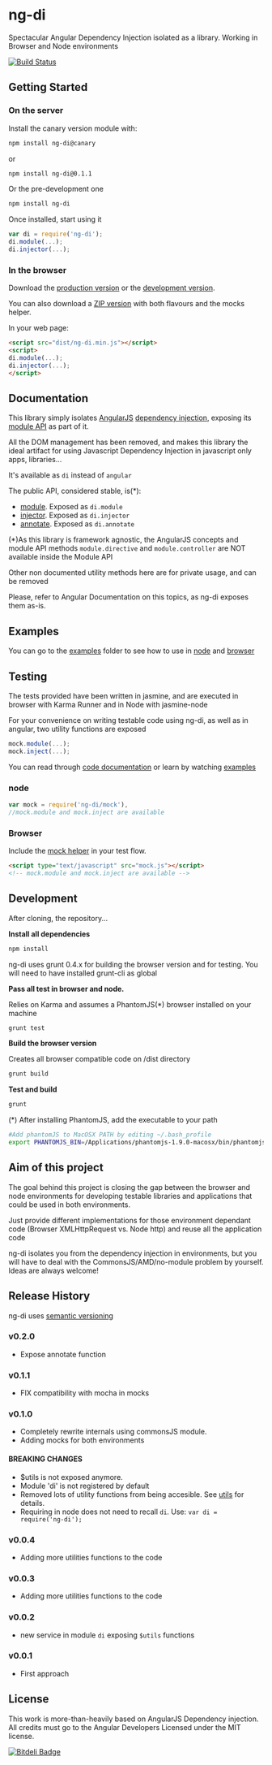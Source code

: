 # ng-di

Spectacular Angular Dependency Injection isolated as a library. Working in Browser and Node environments

[![Build Status](https://travis-ci.org/jmendiara/ng-di.png)](https://travis-ci.org/jmendiara/ng-di)

## Getting Started
### On the server
Install the canary version module with: 
```bash
npm install ng-di@canary
```
or

```bash
npm install ng-di@0.1.1
```

Or the pre-development one 
```bash
npm install ng-di
```

Once installed, start using it
```javascript
var di = require('ng-di');
di.module(...);
di.injector(...);
```

### In the browser
Download the [production version](dist/ng-di.min.js) or the [development version](dist/ng-di.js).

You can also download a [ZIP version](dist/ng-di.zip) with both flavours and the mocks helper.

In your web page:

```html
<script src="dist/ng-di.min.js"></script>
<script>
di.module(...);
di.injector(...);
</script>
```


## Documentation
This library simply isolates [AngularJS](http://www.angularjs.org)
[dependency injection](http://docs.angularjs.org/guide/di), exposing its
[module API](http://docs.angularjs.org/guide/module) as part of it.

All the DOM management has been removed, and makes this library the ideal artifact for using
 Javascript Dependency Injection in javascript only apps, libraries...
 
It's available as `di` instead of `angular`

The public API, considered stable, is(*):
 * [module](https://docs.angularjs.org/api/ng/type/angular.Module). Exposed as `di.module`
 * [injector](https://docs.angularjs.org/api/auto/service/$injector). Exposed as `di.injector`
 * [annotate](https://docs.angularjs.org/api/auto/service/$injector). Exposed as `di.annotate`

(*)As this library is framework agnostic, the AngularJS concepts and module API methods `module.directive` 
and `module.controller` are NOT available inside the Module API

Other non documented utility methods here are for private usage, and can be removed 

Please, refer to Angular Documentation on this topics, as ng-di exposes them as-is.

## Examples
You can go to the [examples](examples) folder to see how to use in [node](examples/node) and [browser](examples/browser)

## Testing
The tests provided have been written in jasmine, and are executed in browser with Karma Runner and in Node with jasmine-node

For your convenience on writing testable code using ng-di, as well as in angular, two utility functions are exposed
```javascript
mock.module(...);
mock.inject(...);
```

You can read through [code documentation](mock/index.js#L65) or learn by watching [examples](#examples)

### node
```javascript
var mock = require('ng-di/mock'),
//mock.module and mock.inject are available
```

### Browser
Include the [mock helper][mock] in your test flow.

[mock]: https://raw.github.com/jmendiara/ng-di/master/dist/mock.js

```html
<script type="text/javascript" src="mock.js"></script>
<!-- mock.module and mock.inject are available -->
```

## Development

After cloning, the repository...

**Install all dependencies**

```bash
npm install 
```

ng-di uses grunt 0.4.x for building the browser version and for testing. You will need to have installed grunt-cli as global

**Pass all test in browser and node.**

Relies on Karma and assumes a PhantomJS(*) browser installed on your machine
```bash
grunt test
```

**Build the browser version**

Creates all browser compatible code on /dist directory
```bash
grunt build
```

**Test and build**

```bash
grunt 
```

(*) After installing PhantomJS, add the executable to your path
```bash
#Add phantomJS to MacOSX PATH by editing ~/.bash_profile
export PHANTOMJS_BIN=/Applications/phantomjs-1.9.0-macosx/bin/phantomjs 
```

## Aim of this project
The goal behind this project is closing the gap between the browser and node environments for developing testable libraries
and applications that could be used in both environments.

Just provide different implementations for those environment dependant code (Browser XMLHttpRequest vs. Node http) and reuse
all the application code

ng-di isolates you from the dependency injection in environments, but you will have to deal with the CommonsJS/AMD/no-module 
problem by yourself. Ideas are always welcome!

## Release History

ng-di uses [semantic versioning](http://semver.org/)
### v0.2.0 
* Expose annotate function
 
### v0.1.1
* FIX compatibility with mocha in mocks

### v0.1.0
* Completely rewrite internals using commonsJS module.
* Adding mocks for both environments

#### BREAKING CHANGES
* $utils is not exposed anymore. 
* Module 'di' is not registered by default
* Removed lots of utility functions from being accesible. See [utils](lib/utils.js) for details.
* Requiring in node does not need to recall `di`. Use: `var di = require('ng-di');`

### v0.0.4 
* Adding more utilities functions to the code
 
### v0.0.3 
* Adding more utilities functions to the code

### v0.0.2 
* new service in module `di` exposing `$utils` functions

### v0.0.1 
 * First approach


## License
This work is more-than-heavily based on AngularJS Dependency injection. All credits must go to the Angular Developers
Licensed under the MIT license.


[![Bitdeli Badge](https://d2weczhvl823v0.cloudfront.net/jmendiara/ng-di/trend.png)](https://bitdeli.com/free "Bitdeli Badge")

